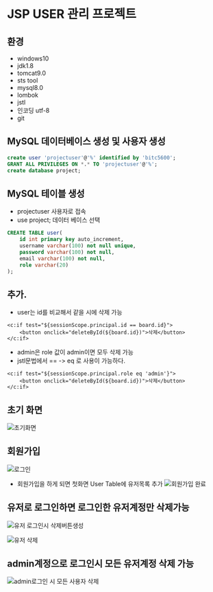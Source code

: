 # JSP USER 관리 프로젝트

## 환경

- windows10
- jdk1.8
- tomcat9.0
- sts tool
- mysql8.0
- lombok
- jstl
- 인코딩 utf-8
- git

## MySQL 데이터베이스 생성 및 사용자 생성
```sql
create user 'projectuser'@'%' identified by 'bitc5600';
GRANT ALL PRIVILEGES ON *.* TO 'projectuser'@'%';
create database project;
```

## MySQL 테이블 생성
- projectuser 사용자로 접속
- use project; 데이터 베이스 선택

```sql
CREATE TABLE user(
    id int primary key auto_increment,
    username varchar(100) not null unique,
    password varchar(100) not null,
    email varchar(100) not null,
    role varchar(20)
);
```

## 추가. 
- user는 id를 비교해서 같을 시에 삭제 가능
```
<c:if test="${sessionScope.principal.id == board.id}">
    <button onclick="deleteById(${board.id})">삭제</button>
</c:if>
```
- admin은 role 값이 admin이면 모두 삭제 가능
- jstl문법에서  == -> eq 로 사용이 가능하다.
```
<c:if test="${sessionScope.principal.role eq 'admin'}">
    <button onclick="deleteById(${board.id})">삭제</button>
</c:if>
```                
## 초기 화면 
![초기화면](https://user-images.githubusercontent.com/74044234/104345287-835bd180-5541-11eb-94f6-dcf405d59105.jpg)

## 회원가입 
![로그인](https://user-images.githubusercontent.com/74044234/104345301-8656c200-5541-11eb-9c6c-8e4fb04f27f2.jpg)

- 회원가입을 하게 되면 첫화면 User Table에 유저목록 추가 
![회원가입 완료](https://user-images.githubusercontent.com/74044234/104345305-8787ef00-5541-11eb-8f77-713c2c5c99a8.jpg)

## 유저로 로그인하면 로그인한 유저계정만 삭제가능 
![유저 로그인시 삭제버튼생성](https://user-images.githubusercontent.com/74044234/104345311-8951b280-5541-11eb-9427-a0a8ec848442.jpg)

![유저 삭제](https://user-images.githubusercontent.com/74044234/104345813-17c63400-5542-11eb-89ca-fb91ff655c8c.jpg)

## admin계정으로 로그인시 모든 유저계정 삭제 가능
![admin로그인 시 모든 사용자 삭제](https://user-images.githubusercontent.com/74044234/104345822-198ff780-5542-11eb-987a-aed63c060506.jpg)


